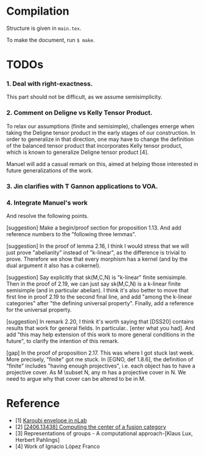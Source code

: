 # Compilation

Structure is given in `main.tex`.

To make the document, run `$ make`.

# TODOs

### 1. Deal with right-exactness.

This part should not be difficult, as we assume semisimplicity.

### 2. Comment on Deligne vs Kelly Tensor Product.

To relax our assumptions (finite and semisimple), challenges emerge when
taking the Deligne tensor product in the early stages of our construction. In
order to generalize in that direction, one may have to change the definition
of the balanced tensor product that incorporates Kelly tensor product, which
is known to generalize Deligne tensor product [4].

Manuel will add a casual remark on this, aimed at helping those interested in
future generalizations of the work.

### 3. Jin clarifies with T Gannon applications to VOA.

### 4. Integrate Manuel's work

And resolve the following points.

[suggestion] Make a begin/proof section for proposition 1.13. And add
reference numbers to the "following three lemmas".

[suggestion] In the proof of lemma 2.16, I think I would stress that we will
just prove "abelianity" instead of "k-linear", as the difference is trivial to
prove. Therefore we show that every morphism has a kernel (and by the dual
argument it also has a cokernel).

[suggestion] Say explicitly that sk(M,C,N) is "k-linear" finite semisimple.
Then in the proof of 2.19, we can just say sk(M,C,N) is a k-linear finite
semisimple (and in particular abelian). I think it's also better to move that
first line in proof 2.19 to the second final line, and add "among the k-linear
categories" after "the defining universal property". Finally, add a reference
for the universal property.

[suggestion] In remark 2.20, I think it's worth saying that [DSS20] contains
results that work for general fields. In particular.. [enter what you had].
And add "this may help extension of this work to more general conditions in
the future", to clarify the intention of this remark.

[gap] In the proof of proposition 2.17. This was where I got stuck last week.
More precisely, "finite" got me stuck. In [EGNO, def 1.8.6], the definition of
"finite" includes "having enough projectives", i.e. each object has to have a
projective cover. As M \subset N, any m has a projective cover in N. We need
to argue why that cover can be altered to be in M.

# Reference

+ [1] [Karoubi envelope in
  nLab](https://ncatlab.org/nlab/show/Karoubi+envelope)
+ [2] [[2406.13438] Computing the center of a fusion
  category](https://arxiv.org/abs/2406.13438)
+ [3] Representations of groups - A computational approach-[Klaus Lux, Herbert
  Pahlings]
+ [4] Work of Ignacio López Franco

